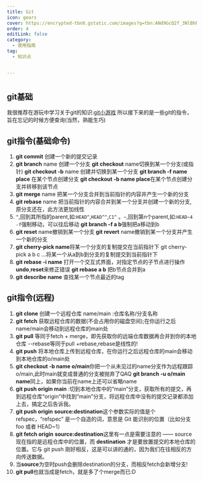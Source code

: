 ```yaml
---
title: Git
icon: gears
cover: https://encrypted-tbn0.gstatic.com/images?q=tbn:ANd9GcQ2f_3NlBhNCWlBjiauFM3e1-tyvYJKho47Zg&s
order: 4
editLink: false
category:
  - 使用指南
tag:
  - 知识点


---
```

#
## git基础
我很推荐在游玩中学习关于git的知识:[git小游戏](https://learngitbranching.js.org/?locale=zh_CN)
所以接下来的是一些git的指令，旨在忘记的时候方便查询(当然，熟能生巧)
## git指令(基础命令)
1. **git commit**   创建一个新的提交记录
2. **git branch** name 创建一个分支  **git checkout** name切换到某一个分支(或指针)   **git checkout -b** name 创建并切换到某一个分支  **git branch -f name place**  在某个节点创建分支  **git checkout -b name place**在某个节点创建分支并转移到该节点
3. **git merge** name 把某一个分支合并到当前指针的内容并产生一个新的分支
4. **git rebase** name 把当前指针的内容合并到某一个分支并创建一个新的分支,原分支还在，此方法更加线性
5. `^`,回到其所指的parent,如:`HEAD^`,`HEAD^^`,`C1^` 。`~`,回到第n个parent,如:`HEAD~4 ` `-f`强制移动，可以往后移动   **git branch -f a b**强制把a移动到b
6. **git reset** name撤销到某一个分支 **git revert** name撤销到某一个分支并产生一个新的分支
7. **git cherry-pick name**将某一个分支的复制提交在当前指针下   git cherry-pick a b c ...将某一个从a到b到分支的复制提交到当前指针下
8. **git rebase -i name** 打开一个交互式界面，对指定节点的子节点进行操作 **undo**,**reset**来修正错误   **git rebase a b** 把b节点合并到a
9. **git describe name**  查找某一个节点最近的tag
## git指令(远程)
1. **git clone** 创建一个远程仓库   name/main  :仓库名称/分支名称
2. **git fetch** 获取远程仓库的数据(不会占用你的磁盘空间);在你运行之后name/main会移动到远程仓库的main处
3. **git pull** 等同于fetch + merge，即先获取你的远端仓库数据再合并到你的本地仓库  --rebase等同于pull +rebase,rebase是线性的!
4. **git push** 将本地仓库上传到远程仓库，在你运行之后远程仓库的main会移动到本地仓库的o/main处
5. **git checkout -b name o/main**你把一个从未见过的name分支作为远程跟踪o/main,此时main就变成普通的分支被抛弃了QAQ
   **git branch -u o/main name**同上，如果你当前在name上还可以省略name
6. **git push origin main**  :切到本地仓库中的“main”分支，获取所有的提交，再到远程仓库“origin”中找到“main”分支，将远程仓库中没有的提交记录都添加上去，搞定之后告诉我。
7. **git push origin** **source:destination**这个参数实际的值是个 refspec，“refspec” 是一个自造的词，意思是 Git 能识别的位置（比如分支 foo 或者 HEAD~1）
8. **git fetch origin** **source:destination**这里有一点是需要注意的 —— source 现在指的是远程仓库中的位置，而 **destination** 才是要放置提交的本地仓库的位置。它与 git push 刚好相反，这是可以讲的通的，因为我们在往相反的方向传送数据。
9. 当**source**为空时push会删除destination的分支，而相反fetch会新增分支!
10. **git pull**也就当成是fetch，就是多了个merge而已:D

